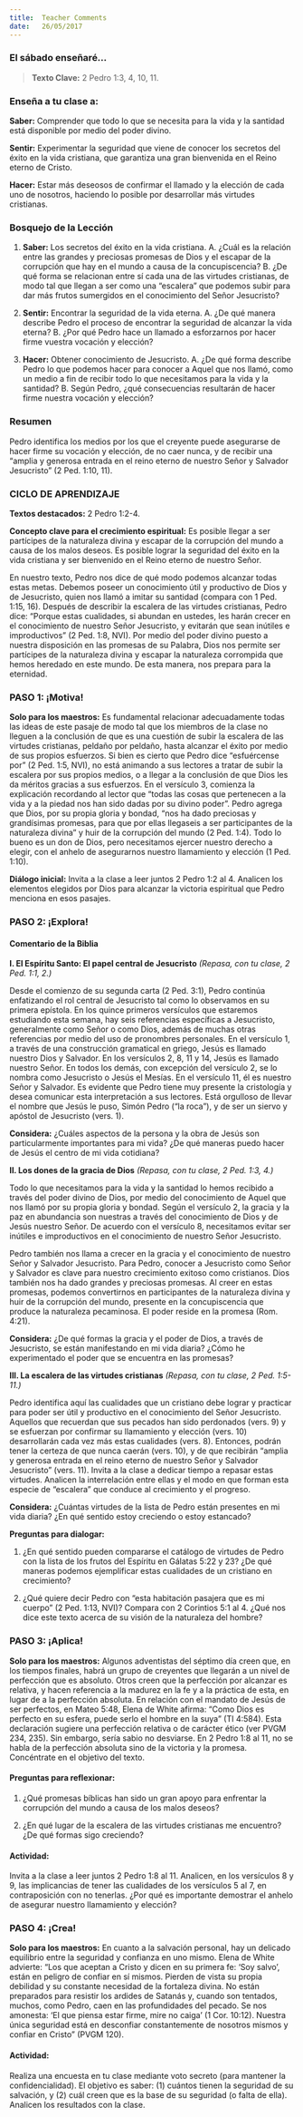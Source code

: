 ```yaml
---
title:  Teacher Comments
date:   26/05/2017
---
```


### El sábado enseñaré...

>**Texto Clave:** 2 Pedro 1:3, 4, 10, 11.
 
### Enseña a tu clase a:

**Saber:** Comprender que todo lo que se necesita para la vida y la santidad está disponible por medio del poder divino.

**Sentir:** Experimentar la seguridad que viene de conocer los secretos del éxito en la vida cristiana, que garantiza una gran bienvenida en el Reino eterno de Cristo.

**Hacer:** Estar más deseosos de confirmar el llamado y la elección de cada uno de nosotros, haciendo lo posible por desarrollar más virtudes cristianas.

### Bosquejo de la Lección

1. **Saber:** Los secretos del éxito en la vida cristiana.
A. ¿Cuál es la relación entre las grandes y preciosas promesas de Dios y el escapar de la corrupción que hay en el mundo a causa de la concupiscencia?
B. ¿De qué forma se relacionan entre sí cada una de las virtudes cristianas, de modo tal que llegan a ser como una “escalera” que podemos subir para dar más frutos sumergidos en el conocimiento del Señor Jesucristo?

2. **Sentir:** Encontrar la seguridad de la vida eterna.
A. ¿De qué manera describe Pedro el proceso de encontrar la seguridad de alcanzar la vida eterna?
B. ¿Por qué Pedro hace un llamado a esforzarnos por hacer firme vuestra vocación y elección?

3. **Hacer:** Obtener conocimiento de Jesucristo.
A. ¿De qué forma describe Pedro lo que podemos hacer para conocer a Aquel que nos llamó, como un medio a fin de recibir todo lo que necesitamos para la vida y la santidad?
B. Según Pedro, ¿qué consecuencias resultarán de hacer firme nuestra vocación y elección?

### Resumen

Pedro identifica los medios por los que el creyente puede asegurarse de hacer firme su vocación y elección, de no caer nunca, y de recibir una “amplia y generosa entrada en el reino eterno de nuestro Señor y Salvador Jesucristo” (2 Ped. 1:10, 11).

### CICLO DE APRENDIZAJE

**Textos destacados:** 2 Pedro 1:2-4.

**Concepto clave para el crecimiento espiritual:** Es posible llegar a ser partícipes de la naturaleza divina y escapar de la corrupción del mundo a causa de los malos deseos. Es posible lograr la seguridad del éxito en la vida cristiana y ser bienvenido en el Reino eterno de nuestro Señor.

En nuestro texto, Pedro nos dice de qué modo podemos alcanzar todas estas metas. Debemos poseer un conocimiento útil y productivo de Dios y de Jesucristo, quien nos llamó a imitar su santidad (compara con 1 Ped. 1:15, 16). Después de describir la escalera de las virtudes cristianas, Pedro dice: “Porque estas cualidades, si abundan en ustedes, les harán crecer en el conocimiento de nuestro Señor Jesucristo, y evitarán que sean inútiles e improductivos” (2 Ped. 1:8, NVI). Por medio del poder divino puesto a nuestra disposición en las promesas de su Palabra, Dios nos permite ser partícipes de la naturaleza divina y escapar la naturaleza corrompida que hemos heredado en este mundo. De esta manera, nos prepara para la eternidad.

### PASO 1: ¡Motiva!

**Solo para los maestros:** Es fundamental relacionar adecuadamente todas las ideas de este pasaje de modo tal que los miembros de la clase no lleguen a la conclusión de que es una cuestión de subir la escalera de las virtudes cristianas, peldaño por peldaño, hasta alcanzar el éxito por medio de sus propios esfuerzos. Si bien es cierto que Pedro dice “esfuércense por” (2 Ped. 1:5, NVI), no está animando a sus lectores a tratar de subir la escalera por sus propios medios, o a llegar a la conclusión de que Dios les da méritos gracias a sus esfuerzos. En el versículo 3, comienza la explicación recordando al lector que “todas las cosas que pertenecen a la vida y a la piedad nos han sido dadas por su divino poder”. Pedro agrega que Dios, por su propia gloria y bondad, “nos ha dado preciosas y grandísimas promesas, para que por ellas llegaseis a ser participantes de la naturaleza divina” y huir de la corrupción del mundo (2 Ped. 1:4). Todo lo bueno es un don de Dios, pero necesitamos ejercer nuestro derecho a elegir, con el anhelo de asegurarnos nuestro llamamiento y elección (1 Ped. 1:10).

**Diálogo inicial:** Invita a la clase a leer juntos 2 Pedro 1:2 al 4. Analicen los elementos elegidos por Dios para alcanzar la victoria espiritual que Pedro menciona en esos pasajes.

### PASO 2: ¡Explora!

#### Comentario de la Biblia

**I. El Espíritu Santo: El papel central de Jesucristo**
*(Repasa, con tu clase, 2 Ped. 1:1, 2.)*

Desde el comienzo de su segunda carta (2 Ped. 3:1), Pedro continúa enfatizando el rol central de Jesucristo tal como lo observamos en su primera epístola. En los quince primeros versículos que estaremos estudiando esta semana, hay seis referencias específicas a Jesucristo, generalmente como Señor o como Dios, además de muchas otras referencias por medio del uso de pronombres personales. En el versículo 1, a través de una construcción gramatical en griego, Jesús es llamado nuestro Dios y Salvador. En los versículos 2, 8, 11 y 14, Jesús es llamado nuestro Señor. En todos los demás, con excepción del versículo 2, se lo nombra como Jesucristo o Jesús el Mesías. En el versículo 11, él es nuestro Señor y Salvador. Es evidente que Pedro tiene muy presente la cristología y desea comunicar esta interpretación a sus lectores. Está orgulloso de llevar el nombre que Jesús le puso, Simón Pedro (“la roca”), y de ser un siervo y apóstol de Jesucristo (vers. 1).

**Considera:** ¿Cuáles aspectos de la persona y la obra de Jesús son particularmente importantes para mi vida? ¿De qué maneras puedo hacer de Jesús el centro de mi vida cotidiana?

**II. Los dones de la gracia de Dios**
*(Repasa, con tu clase, 2 Ped. 1:3, 4.)*

Todo lo que necesitamos para la vida y la santidad lo hemos recibido a través del poder divino de Dios, por medio del conocimiento de Aquel que nos llamó por su propia gloria y bondad. Según el versículo 2, la gracia y la paz en abundancia son nuestras a través del conocimiento de Dios y de Jesús nuestro Señor. De acuerdo con el versículo 8, necesitamos evitar ser inútiles e improductivos en el conocimiento de nuestro Señor Jesucristo.

Pedro también nos llama a crecer en la gracia y el conocimiento de nuestro Señor y Salvador Jesucristo. Para Pedro, conocer a Jesucristo como Señor y Salvador es clave para nuestro crecimiento exitoso como cristianos. Dios también nos ha dado grandes y preciosas promesas. Al creer en estas promesas, podemos convertirnos en participantes de la naturaleza divina y huir de la corrupción del mundo, presente en la concupiscencia que produce la naturaleza pecaminosa. El poder reside en la promesa (Rom. 4:21).

**Considera:** ¿De qué formas la gracia y el poder de Dios, a través de Jesucristo, se están manifestando en mi vida diaria? ¿Cómo he experimentado el poder que se encuentra en las promesas?

**III. La escalera de las virtudes cristianas**
*(Repasa, con tu clase, 2 Ped. 1:5-11.)*

Pedro identifica aquí las cualidades que un cristiano debe lograr y practicar para poder ser útil y productivo en el conocimiento del Señor Jesucristo. Aquellos que recuerdan que sus pecados han sido perdonados (vers. 9) y se esfuerzan por confirmar su llamamiento y elección (vers. 10) desarrollarán cada vez más estas cualidades (vers. 8). Entonces, podrán tener la certeza de que nunca caerán (vers. 10), y de que recibirán “amplia y generosa entrada en el reino eterno de nuestro Señor y Salvador Jesucristo” (vers. 11). Invita a la clase a dedicar tiempo a repasar estas virtudes. Analicen la interrelación entre ellas y el modo en que forman esta especie de “escalera” que conduce al crecimiento y el progreso.

**Considera:** ¿Cuántas virtudes de la lista de Pedro están presentes en mi vida diaria? ¿En qué sentido estoy creciendo o estoy estancado?

**Preguntas para dialogar:**

1. ¿En qué sentido pueden compararse el catálogo de virtudes de Pedro con la lista de los frutos del Espíritu en Gálatas 5:22 y 23? ¿De qué maneras podemos ejemplificar estas cualidades de un cristiano en crecimiento?

2. ¿Qué quiere decir Pedro con “esta habitación pasajera que es mi cuerpo” (2 Ped. 1:13, NVI)? Compara con 2 Corintios 5:1 al 4. ¿Qué nos dice este texto acerca de su visión de la naturaleza del hombre?

### PASO 3: ¡Aplica!

**Solo para los maestros:** Algunos adventistas del séptimo día creen que, en los tiempos finales, habrá un grupo de creyentes que llegarán a un nivel de perfección que es absoluto. Otros creen que la perfección por alcanzar es relativa, y hacen referencia a la madurez en la fe y a la práctica de esta, en lugar de a la perfección absoluta. En relación con el mandato de Jesús de ser perfectos, en Mateo 5:48, Elena de White afirma: “Como Dios es perfecto en su esfera, puede serlo el hombre en la suya” (TI 4:584). Esta declaración sugiere una perfección relativa o de carácter ético (ver PVGM 234, 235). Sin embargo, sería sabio no desviarse. En 2 Pedro 1:8 al 11, no se habla de la perfección absoluta sino de la victoria y la promesa. Concéntrate en el objetivo del texto.

#### Preguntas para reflexionar:

1. ¿Qué promesas bíblicas han sido un gran apoyo para enfrentar la corrupción del mundo a causa de los malos deseos?

2. ¿En qué lugar de la escalera de las virtudes cristianas me encuentro? ¿De qué formas sigo creciendo?

#### Actividad:

Invita a la clase a leer juntos 2 Pedro 1:8 al 11. Analicen, en los versículos 8 y 9, las implicancias de tener las cualidades de los versículos 5 al 7, en contraposición con no tenerlas. ¿Por qué es importante demostrar el anhelo de asegurar nuestro llamamiento y elección?

### PASO 4: ¡Crea!

**Solo para los maestros:** En cuanto a la salvación personal, hay un delicado equilibrio entre la seguridad y confianza en uno mismo. Elena de White advierte: “Los que aceptan a Cristo y dicen en su primera fe: ‘Soy salvo’, están en peligro de confiar en sí mismos. Pierden de vista su propia debilidad y su constante necesidad de la fortaleza divina. No están preparados para resistir los ardides de Satanás y, cuando son tentados, muchos, como Pedro, caen en las profundidades del pecado. Se nos amonesta: ‘El que piensa estar firme, mire no caiga’ (1 Cor. 10:12). Nuestra única seguridad está en desconfiar constantemente de nosotros mismos y confiar en Cristo” (PVGM 120).

#### Actividad:

Realiza una encuesta en tu clase mediante voto secreto (para mantener la confidencialidad). El objetivo es saber: (1) cuántos tienen la seguridad de su salvación, y (2) cuál creen que es la base de su seguridad (o falta de ella). Analicen los resultados con la clase.